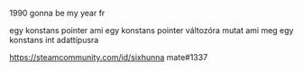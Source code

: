 1990 gonna be my year fr

egy konstans pointer ami egy konstans pointer változóra mutat ami meg egy konstans int adattípusra

https://steamcommunity.com/id/sixhunna
mate#1337
